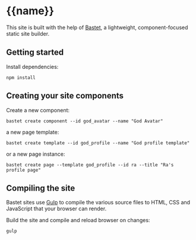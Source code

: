 # {{name}}
This site is built with the help of [Bastet](https://github.com/itsravenous/bastet), a lightweight, component-focused static site builder.

## Getting started
Install dependencies:

`npm install`

## Creating your site components
Create a new component:

`bastet create component --id god_avatar --name "God Avatar"`

a new page template:

`bastet create template --id god_profile --name "God profile template"`

or a new page instance:

`bastet create page --template god_profile --id ra --title "Ra's profile page"`

## Compiling the site
Bastet sites use [Gulp](http://gulpjs.com/) to compile the various source files to HTML, CSS and JavaScript that your browser can render.

Build the site and compile and reload browser on changes:

`gulp`


